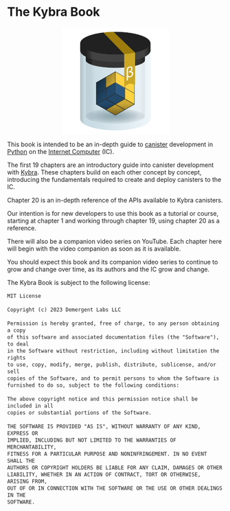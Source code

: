 # The Kybra Book

<div style="display: flex; justify-content: center">
    <img src="favicon.svg" alt="The Kybra Logo" height="250px" />
</div>

This book is intended to be an in-depth guide to [canister](https://internetcomputer.org/docs/current/concepts/canisters-code) development in [Python](https://www.python.org/) on the [Internet Computer](https://internetcomputer.org/) (IC).

The first 19 chapters are an introductory guide into canister development with [Kybra](./kybra.md). These chapters build on each other concept by concept, introducing the fundamentals required to create and deploy canisters to the IC.

Chapter 20 is an in-depth reference of the APIs available to Kybra canisters.

Our intention is for new developers to use this book as a tutorial or course, starting at chapter 1 and working through chapter 19, using chapter 20 as a reference.

There will also be a companion video series on YouTube. Each chapter here will begin with the video companion as soon as it is available.

You should expect this book and its companion video series to continue to grow and change over time, as its authors and the IC grow and change.

The Kybra Book is subject to the following license:

```
MIT License

Copyright (c) 2023 Demergent Labs LLC

Permission is hereby granted, free of charge, to any person obtaining a copy
of this software and associated documentation files (the "Software"), to deal
in the Software without restriction, including without limitation the rights
to use, copy, modify, merge, publish, distribute, sublicense, and/or sell
copies of the Software, and to permit persons to whom the Software is
furnished to do so, subject to the following conditions:

The above copyright notice and this permission notice shall be included in all
copies or substantial portions of the Software.

THE SOFTWARE IS PROVIDED "AS IS", WITHOUT WARRANTY OF ANY KIND, EXPRESS OR
IMPLIED, INCLUDING BUT NOT LIMITED TO THE WARRANTIES OF MERCHANTABILITY,
FITNESS FOR A PARTICULAR PURPOSE AND NONINFRINGEMENT. IN NO EVENT SHALL THE
AUTHORS OR COPYRIGHT HOLDERS BE LIABLE FOR ANY CLAIM, DAMAGES OR OTHER
LIABILITY, WHETHER IN AN ACTION OF CONTRACT, TORT OR OTHERWISE, ARISING FROM,
OUT OF OR IN CONNECTION WITH THE SOFTWARE OR THE USE OR OTHER DEALINGS IN THE
SOFTWARE.
```
